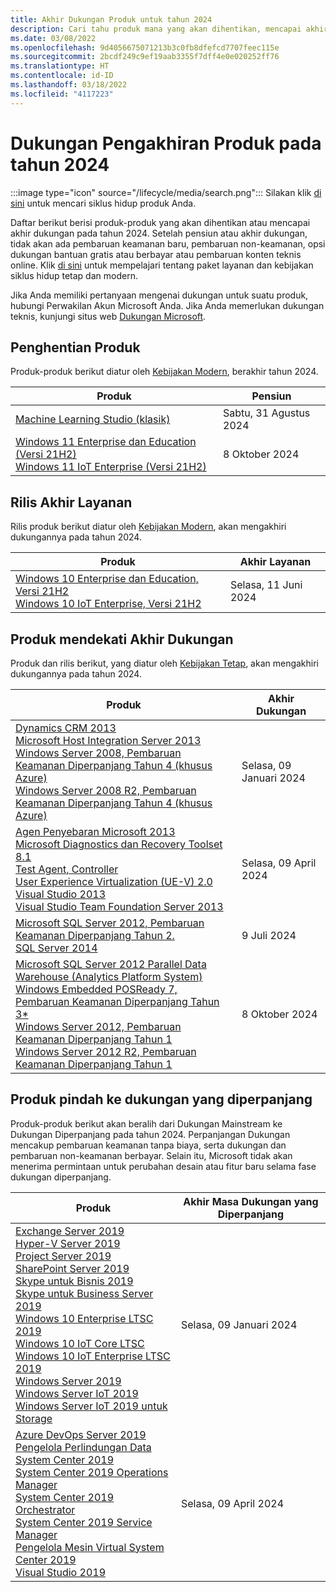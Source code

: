 ```yaml
---
title: Akhir Dukungan Produk untuk tahun 2024
description: Cari tahu produk mana yang akan dihentikan, mencapai akhir dukungan, atau beralih dari dukungan mainstream ke dukungan diperpanjang pada tahun 2024.
ms.date: 03/08/2022
ms.openlocfilehash: 9d4056675071213b3c0fb8dfefcd7707feec115e
ms.sourcegitcommit: 2bcdf249c9ef19aab3355f7dff4e0e020252ff76
ms.translationtype: HT
ms.contentlocale: id-ID
ms.lasthandoff: 03/18/2022
ms.locfileid: "4117223"
---
```

# <a name="products-ending-support-in-2024"></a>Dukungan Pengakhiran Produk pada tahun 2024

:::image type="icon" source="/lifecycle/media/search.png":::
Silakan klik [di sini](/lifecycle/products/) untuk mencari siklus hidup produk Anda.

Daftar berikut berisi produk-produk yang akan dihentikan atau mencapai akhir dukungan pada tahun 2024. Setelah pensiun atau akhir dukungan, tidak akan ada pembaruan keamanan baru, pembaruan non-keamanan, opsi dukungan bantuan gratis atau berbayar atau pembaruan konten teknis online. Klik [di sini](/lifecycle/overview/product-end-of-support-overview) untuk mempelajari tentang paket layanan dan kebijakan siklus hidup tetap dan modern.

Jika Anda memiliki pertanyaan mengenai dukungan untuk suatu produk, hubungi Perwakilan Akun Microsoft Anda. Jika Anda memerlukan dukungan teknis, kunjungi situs web [Dukungan Microsoft](https://support.microsoft.com/contactus/?ws=support).

## <a name="product-retirements"></a>Penghentian Produk

Produk-produk berikut diatur oleh [Kebijakan Modern](/lifecycle/policies/modern), berakhir tahun 2024.

| Produk | Pensiun |
| --- | --- |
| [Machine Learning Studio (klasik)](/lifecycle/products/machine-learning-studio-classic?branch=live)<br> | Sabtu, 31 Agustus 2024 |
| [Windows 11 Enterprise dan Education (Versi 21H2)](/lifecycle/products/windows-11-enterprise-and-education-version-21h2?branch=live)<br>[Windows 11 IoT Enterprise (Versi 21H2)](/lifecycle/products/windows-11-iot-enterprise-version-21h2?branch=live)<br> | 8 Oktober 2024 |


## <a name="release-end-of-servicing"></a>Rilis Akhir Layanan

Rilis produk berikut diatur oleh [Kebijakan Modern](/lifecycle/policies/modern), akan mengakhiri dukungannya pada tahun 2024.

| Produk | Akhir Layanan |
| --- | --- |
| [Windows 10 Enterprise dan Education, Versi 21H2](/lifecycle/products/windows-10-enterprise-and-education?branch=live)<br>[Windows 10 IoT Enterprise, Versi 21H2](/lifecycle/products/windows-10-iot-enterprise?branch=live)<br> | Selasa, 11 Juni 2024 |


## <a name="products-reaching-end-of-support"></a>Produk mendekati Akhir Dukungan

Produk dan rilis berikut, yang diatur oleh [Kebijakan Tetap](/lifecycle/policies/fixed), akan mengakhiri dukungannya pada tahun 2024.

| Produk | Akhir Dukungan |
| --- | --- |
| [Dynamics CRM 2013](/lifecycle/products/dynamics-crm-2013?branch=live)<br>[Microsoft Host Integration Server 2013](/lifecycle/products/microsoft-host-integration-server-2013?branch=live)<br>[Windows Server 2008, Pembaruan Keamanan Diperpanjang Tahun 4 (khusus Azure)](/lifecycle/products/windows-server-2008?branch=live)<br>[Windows Server 2008 R2, Pembaruan Keamanan Diperpanjang Tahun 4 (khusus Azure)](/lifecycle/products/windows-server-2008-r2?branch=live)<br> | Selasa, 09 Januari 2024 |
| [Agen Penyebaran Microsoft 2013](/lifecycle/products/microsoft-deployment-agent-2013?branch=live)<br>[Microsoft Diagnostics dan Recovery Toolset 8.1](/lifecycle/products/microsoft-diagnostics-and-recovery-toolset-81?branch=live)<br>[Test Agent, Controller](/lifecycle/products/test-agent-controller?branch=live)<br>[User Experience Virtualization (UE-V) 2.0](/lifecycle/products/user-experience-virtualization-uev-20?branch=live)<br>[Visual Studio 2013](/lifecycle/products/visual-studio-2013?branch=live)<br>[Visual Studio Team Foundation Server 2013](/lifecycle/products/visual-studio-team-foundation-server-2013?branch=live)<br> | Selasa, 09 April 2024 |
| [Microsoft SQL Server 2012, Pembaruan Keamanan Diperpanjang Tahun 2.](/lifecycle/products/microsoft-sql-server-2012?branch=live)<br>[SQL Server 2014](/lifecycle/products/sql-server-2014?branch=live)<br> | 9 Juli 2024 |
| [Microsoft SQL Server 2012 Parallel Data Warehouse (Analytics Platform System)](/lifecycle/products/microsoft-sql-server-2012-parallel-data-warehouse-analytics-platform-system?branch=live)<br>[Windows Embedded POSReady 7, Pembaruan Keamanan Diperpanjang Tahun 3*](/lifecycle/products/windows-embedded-posready-7?branch=live)<br>[Windows Server 2012, Pembaruan Keamanan Diperpanjang Tahun 1](/lifecycle/products/windows-server-2012?branch=live)<br>[Windows Server 2012 R2, Pembaruan Keamanan Diperpanjang Tahun 1](/lifecycle/products/windows-server-2012-r2?branch=live)<br> | 8 Oktober 2024 |


## <a name="products-moving-to-extended-support"></a>Produk pindah ke dukungan yang diperpanjang

Produk-produk berikut akan beralih dari Dukungan Mainstream ke Dukungan Diperpanjang pada tahun 2024. Perpanjangan Dukungan mencakup pembaruan keamanan tanpa biaya, serta dukungan dan pembaruan non-keamanan berbayar. Selain itu, Microsoft tidak akan menerima permintaan untuk perubahan desain atau fitur baru selama fase dukungan diperpanjang.

| Produk | Akhir Masa Dukungan yang Diperpanjang |
| --- | --- |
| [Exchange Server 2019](/lifecycle/products/exchange-server-2019?branch=live)<br>[Hyper-V Server 2019](/lifecycle/products/hyperv-server-2019?branch=live)<br>[Project Server 2019](/lifecycle/products/project-server-2019?branch=live)<br>[SharePoint Server 2019](/lifecycle/products/sharepoint-server-2019?branch=live)<br>[Skype untuk Bisnis 2019](/lifecycle/products/skype-for-business-2019?branch=live)<br>[Skype untuk Business Server 2019](/lifecycle/products/skype-for-business-server-2019?branch=live)<br>[Windows 10 Enterprise LTSC 2019 ](/lifecycle/products/windows-10-enterprise-ltsc-2019?branch=live)<br>[Windows 10 IoT Core LTSC](/lifecycle/products/windows-10-iot-core-ltsc?branch=live)<br>[Windows 10 IoT Enterprise LTSC 2019](/lifecycle/products/windows-10-iot-enterprise-ltsc-2019?branch=live)<br>[Windows Server 2019](/lifecycle/products/windows-server-2019?branch=live)<br>[Windows Server IoT 2019](/lifecycle/products/windows-server-iot-2019?branch=live)<br>[Windows Server IoT 2019 untuk Storage](/lifecycle/products/windows-server-iot-2019-for-storage?branch=live)<br> | Selasa, 09 Januari 2024 |
| [Azure DevOps Server 2019](/lifecycle/products/azure-devops-server-2019?branch=live)<br>[Pengelola Perlindungan Data System Center 2019](/lifecycle/products/system-center-2019-data-protection-manager?branch=live)<br>[System Center 2019 Operations Manager](/lifecycle/products/system-center-2019-operations-manager?branch=live)<br>[System Center 2019 Orchestrator](/lifecycle/products/system-center-2019-orchestrator?branch=live)<br>[System Center 2019 Service Manager](/lifecycle/products/system-center-2019-service-manager?branch=live)<br>[Pengelola Mesin Virtual System Center 2019](/lifecycle/products/system-center-2019-virtual-machine-manager?branch=live)<br>[Visual Studio 2019](/lifecycle/products/visual-studio-2019?branch=live)<br> | Selasa, 09 April 2024 |
